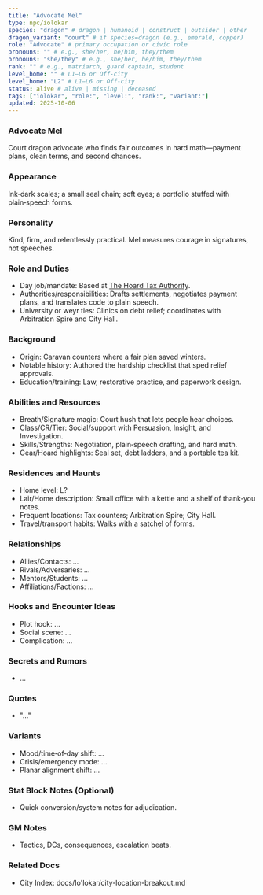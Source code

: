 ```yaml
---
title: "Advocate Mel"
type: npc/iolokar
species: "dragon" # dragon | humanoid | construct | outsider | other
dragon_variant: "court" # if species=dragon (e.g., emerald, copper)
role: "Advocate" # primary occupation or civic role
pronouns: "" # e.g., she/her, he/him, they/them
pronouns: "she/they" # e.g., she/her, he/him, they/them
rank: "" # e.g., matriarch, guard captain, student
level_home: "" # L1–L6 or Off‑city
level_home: "L2" # L1–L6 or Off‑city
status: alive # alive | missing | deceased
tags: ["iolokar", "role:", "level:", "rank:", "variant:"]
updated: 2025-10-06
---
```

### Advocate Mel

Court dragon advocate who finds fair outcomes in hard math—payment plans, clean terms, and second chances.

### Appearance

Ink‑dark scales; a small seal chain; soft eyes; a portfolio stuffed with plain‑speech forms.

### Personality

Kind, firm, and relentlessly practical. Mel measures courage in signatures, not speeches.

### Role and Duties

- Day job/mandate: Based at [The Hoard Tax Authority](docs/Io'lokar/Locations/the-hoard-tax-authority.md).
- Authorities/responsibilities: Drafts settlements, negotiates payment plans, and translates code to plain speech.
- University or weyr ties: Clinics on debt relief; coordinates with Arbitration Spire and City Hall.

### Background

- Origin: Caravan counters where a fair plan saved winters.
- Notable history: Authored the hardship checklist that sped relief approvals.
- Education/training: Law, restorative practice, and paperwork design.

### Abilities and Resources

- Breath/Signature magic: Court hush that lets people hear choices.
- Class/CR/Tier: Social/support with Persuasion, Insight, and Investigation.
- Skills/Strengths: Negotiation, plain‑speech drafting, and hard math.
- Gear/Hoard highlights: Seal set, debt ladders, and a portable tea kit.

### Residences and Haunts

- Home level: L?
- Lair/Home description: Small office with a kettle and a shelf of thank‑you notes.
- Frequent locations: Tax counters; Arbitration Spire; City Hall.
- Travel/transport habits: Walks with a satchel of forms.

### Relationships

- Allies/Contacts: ...
- Rivals/Adversaries: ...
- Mentors/Students: ...
- Affiliations/Factions: ...

### Hooks and Encounter Ideas

- Plot hook: ...
- Social scene: ...
- Complication: ...

### Secrets and Rumors

- ...

### Quotes

- "..."

### Variants

- Mood/time‑of‑day shift: ...
- Crisis/emergency mode: ...
- Planar alignment shift: ...

### Stat Block Notes (Optional)

- Quick conversion/system notes for adjudication.

### GM Notes

- Tactics, DCs, consequences, escalation beats.

### Related Docs

- City Index: docs/Io'lokar/city-location-breakout.md

